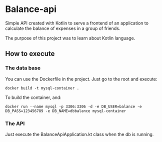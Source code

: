 # Balance-api

Simple API created with Kotlin to serve a frontend of an application to 
calculate the balance of expenses in a group of friends.

The purpose of this project was to learn about Kotlin language.

## How to execute

### The data base

You can use the Dockerfile in the project. Just go to the root and execute:

```
docker build -t mysql-container .
```
To build the container, and:
```
docker run --name mysql -p 3306:3306 -d -e DB_USER=balance -e DB_PASS=123456789 -e DB_NAME=dbbalance mysql-container
```

### The API

Just execute the BalanceApiApplication.kt class when the db is running.

